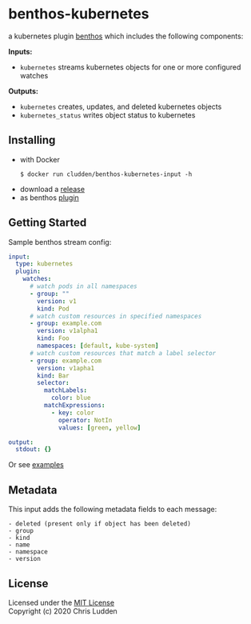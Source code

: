 # benthos-kubernetes

a kubernetes plugin [benthos](https://github.com/Jeffail/benthos) which includes the following components:

**Inputs:**

- `kubernetes` streams kubernetes objects for one or more configured watches

**Outputs:**

- `kubernetes` creates, updates, and deleted kubernetes objects
- `kubernetes_status` writes object status to kubernetes

## Installing
- with Docker
  ```shell
  $ docker run cludden/benthos-kubernetes-input -h
  ```
- download a [release](https://github.com/cludden/benthos-kubernetes-input/releases)
- as benthos [plugin](./cmd/benthos/main.go)

## Getting Started
Sample benthos stream config:
```yaml
input:
  type: kubernetes
  plugin:
    watches:
      # watch pods in all namespaces
      - group: ""
        version: v1
        kind: Pod
      # watch custom resources in specified namespaces
      - group: example.com
        version: v1alpha1
        kind: Foo
        namespaces: [default, kube-system]
      # watch custom resources that match a label selector
      - group: example.com
        version: v1apha1
        kind: Bar
        selector:
          matchLabels:
            color: blue
          matchExpressions:
            - key: color
              operator: NotIn
              values: [green, yellow]

output:
  stdout: {}
```
Or see [examples](./example)

## Metadata
This input adds the following metadata fields to each message:
```
- deleted (present only if object has been deleted)
- group
- kind
- name
- namespace
- version
```

## License
Licensed under the [MIT License](LICENSE.md)  
Copyright (c) 2020 Chris Ludden
